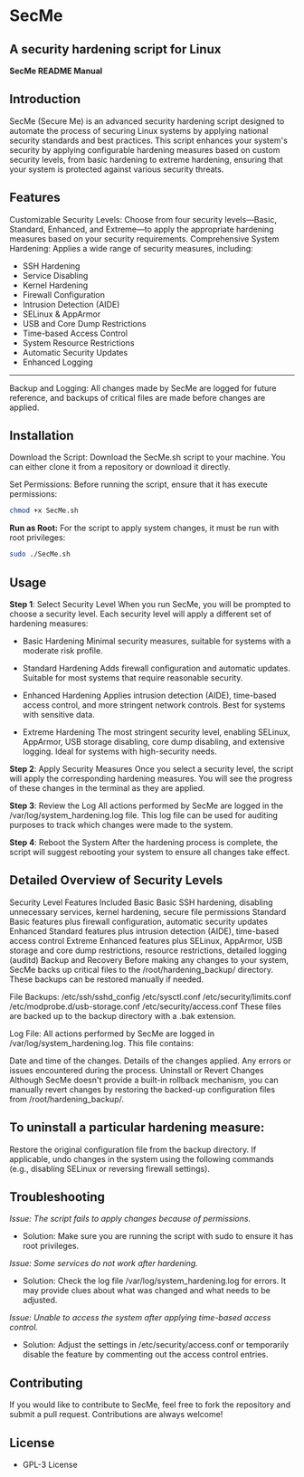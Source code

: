 # SecMe
A security hardening script for Linux
-------------------------------------
**SecMe README Manual**
## Introduction
SecMe (Secure Me) is an advanced security hardening script designed to automate the process of securing Linux systems by applying national security standards and best practices. This script enhances your system's security by applying configurable hardening measures based on custom security levels, from basic hardening to extreme hardening, ensuring that your system is protected against various security threats.

## Features
Customizable Security Levels: Choose from four security levels—Basic, Standard, Enhanced, and Extreme—to apply the appropriate hardening measures based on your security requirements.
Comprehensive System Hardening: Applies a wide range of security measures, including:
- SSH Hardening
- Service Disabling
- Kernel Hardening
- Firewall Configuration
- Intrusion Detection (AIDE)
- SELinux & AppArmor
- USB and Core Dump Restrictions
- Time-based Access Control
- System Resource Restrictions
- Automatic Security Updates
- Enhanced Logging
-----------------------------------------
Backup and Logging: All changes made by SecMe are logged for future reference, and backups of critical files are made before changes are applied.
## Installation
Download the Script:
Download the SecMe.sh script to your machine. You can either clone it from a repository or download it directly.

Set Permissions:
Before running the script, ensure that it has execute permissions:

```bash
chmod +x SecMe.sh
```
**Run as Root:**
For the script to apply system changes, it must be run with root privileges:

```bash
sudo ./SecMe.sh
```
## Usage
**Step 1**: Select Security Level
When you run SecMe, you will be prompted to choose a security level. Each security level will apply a different set of hardening measures:

- Basic Hardening
Minimal security measures, suitable for systems with a moderate risk profile.

- Standard Hardening
Adds firewall configuration and automatic updates. Suitable for most systems that require reasonable security.

- Enhanced Hardening
Applies intrusion detection (AIDE), time-based access control, and more stringent network controls. Best for systems with sensitive data.

- Extreme Hardening
The most stringent security level, enabling SELinux, AppArmor, USB storage disabling, core dump disabling, and extensive logging. Ideal for systems with high-security needs.

**Step 2**: Apply Security Measures
Once you select a security level, the script will apply the corresponding hardening measures. You will see the progress of these changes in the terminal as they are applied.

**Step 3**: Review the Log
All actions performed by SecMe are logged in the /var/log/system_hardening.log file. This log file can be used for auditing purposes to track which changes were made to the system.

**Step 4**: Reboot the System
After the hardening process is complete, the script will suggest rebooting your system to ensure all changes take effect.

## Detailed Overview of Security Levels
Security Level	Features Included
Basic	Basic SSH hardening, disabling unnecessary services, kernel hardening, secure file permissions
Standard	Basic features plus firewall configuration, automatic security updates
Enhanced	Standard features plus intrusion detection (AIDE), time-based access control
Extreme	Enhanced features plus SELinux, AppArmor, USB storage and core dump restrictions, resource restrictions, detailed logging (auditd)
Backup and Recovery
Before making any changes to your system, SecMe backs up critical files to the /root/hardening_backup/ directory. These backups can be restored manually if needed.

File Backups:
/etc/ssh/sshd_config
/etc/sysctl.conf
/etc/security/limits.conf
/etc/modprobe.d/usb-storage.conf
/etc/security/access.conf
These files are backed up to the backup directory with a .bak extension.

Log File:
All actions performed by SecMe are logged in /var/log/system_hardening.log. This file contains:

Date and time of the changes.
Details of the changes applied.
Any errors or issues encountered during the process.
Uninstall or Revert Changes
Although SecMe doesn't provide a built-in rollback mechanism, you can manually revert changes by restoring the backed-up configuration files from /root/hardening_backup/.

## To uninstall a particular hardening measure:

Restore the original configuration file from the backup directory.
If applicable, undo changes in the system using the following commands (e.g., disabling SELinux or reversing firewall settings).

## Troubleshooting

*Issue: The script fails to apply changes because of permissions.*
- Solution: Make sure you are running the script with sudo to ensure it has root privileges.

*Issue: Some services do not work after hardening.*
- Solution: Check the log file /var/log/system_hardening.log for errors. It may provide clues about what was changed and what needs to be adjusted.

*Issue: Unable to access the system after applying time-based access control.*
- Solution: Adjust the settings in /etc/security/access.conf or temporarily disable the feature by commenting out the access control entries.

## Contributing
If you would like to contribute to SecMe, feel free to fork the repository and submit a pull request. Contributions are always welcome!

## License
- GPL-3 License
